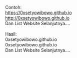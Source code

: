 Contoh:
<br>
https://0xsetyowibowo.github.io
<br>
http://0xsetyowibowo.github.io
<br>
Dan List Website Selanjutnya....
<br>
<br>
Hasil:
<br>
0xsetyowibowo.github.io
<br>
0xsetyowibowo.github.io
<br>
Dan List Website Selanjutnya....

